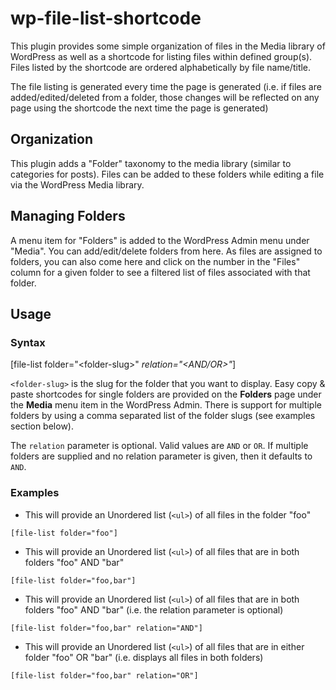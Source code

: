 # wp-file-list-shortcode
This plugin provides some simple organization of files in the Media library of WordPress as well as a shortcode for listing files within defined group(s).  Files listed by the shortcode are ordered alphabetically by file name/title.

The file listing is generated every time the page is generated (i.e. if files are added/edited/deleted from a folder, those changes will be reflected on any page using the shortcode the next time the page is generated)

## Organization
This plugin adds a "Folder" taxonomy to the media library (similar to categories for posts).  Files can be added to these folders while editing a file via the WordPress Media library.

## Managing Folders
A menu item for "Folders" is added to the WordPress Admin menu under "Media".  You can add/edit/delete folders from here.  As files are assigned to folders, you can also come here and click on the number in the "Files" column for a given folder to see a filtered list of files associated with that folder.

## Usage

### Syntax
[file-list folder="&lt;folder-slug&gt;" _relation="&lt;AND/OR&gt;"_]

`<folder-slug>` is the slug for the folder that you want to display.  Easy copy & paste shortcodes for single folders are provided on the **Folders** page under the **Media** menu item in the WordPress Admin.  There is support for multiple folders by using a comma separated list of the folder slugs (see examples section below).

The `relation` parameter is optional.  Valid values are `AND` or `OR`.  If multiple folders are supplied and no relation parameter is given, then it defaults to `AND`.

### Examples
- This will provide an Unordered list (`<ul>`) of all files in the folder "foo"

`[file-list folder="foo"]`

- This will provide an Unordered list (`<ul>`) of all files that are in both folders "foo" AND "bar"

`[file-list folder="foo,bar"]`

- This will provide an Unordered list (`<ul>`) of all files that are in both folders "foo" AND "bar" (i.e. the relation parameter is optional)

`[file-list folder="foo,bar" relation="AND"]`

- This will provide an Unordered list (`<ul>`) of all files that are in either folder "foo" OR "bar" (i.e. displays all files in both folders)

`[file-list folder="foo,bar" relation="OR"]`
